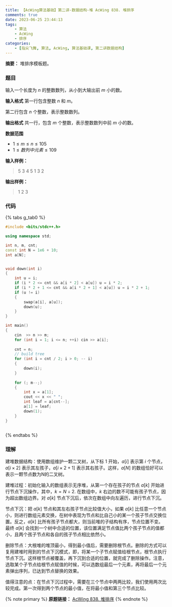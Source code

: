 ```yaml
---
title: 【AcWing算法基础】第二讲-数据结构-堆 AcWing 838. 堆排序
comments: true
date: 2023-06-25 23:44:13
tags:
    - 算法
    - AcWing
    - 排序
categories:
    - [指尖飞舞, 算法, AcWing, 算法基础课, 第二讲数据结构]
---
```

__摘要：__
堆排序模板题。
<!-- more -->


### 题目
输入一个长度为 $n$ 的整数数列，从小到大输出前 $m$ 小的数。

__输入格式__
第一行包含整数 $n$ 和 $m$。

第二行包含 $n$ 个整数，表示整数数列。

__输出格式__
共一行，包含 $m$ 个整数，表示整数数列中前 $m$ 小的数。

__数据范围__
+ $1≤m≤n≤105$
+ $1≤数列中元素≤109$

__输入样例：__
> 5 3
4 5 1 3 2

__输出样例：__
> 1 2 3

### 代码

{% tabs g_tab0 %}
<!-- tab C++ -->
```c++
#include <bits/stdc++.h>

using namespace std;

int n, m, cnt;
const int N = 1e6 + 10;
int a[N];


void down(int i)
{
    int u = i;
    if (i * 2 <= cnt && a[i * 2] < a[u]) u = i * 2;
    if (i * 2 + 1 <= cnt && a[i * 2 + 1] < a[u]) u = i * 2 + 1;
    if (u != i)
    {
        swap(a[i], a[u]);
        down(u);
    }
}

int main()
{
    cin  >> n >> m;
    for (int i = 1; i <= n; ++i) cin >> a[i];
    
    cnt = n;
    // build tree
    for (int i = cnt / 2; i > 0; -- i) 
    {
        down(i);    
    }
    
    for (; m--;)
    {
        int x = a[1];
        cout << x << " ";
        int leaf = a[cnt--];
        a[1] = leaf;
        down(1);
    }
}
```
<!-- endtab -->

<!-- tab Java -->
```java

```
<!-- endtab -->
{% endtabs %}

### 理解
建堆数据结构：使用数组维护一颗二叉树，从下标 $1$ 开始，$a[i]$ 表示第 $i$ 个节点，$a[i \times 2]$ 表示其左孩子，$a[i \times 2 + 1]$ 表示其右孩子。这样，$a[N]$ 的数组恰好可以表示一颗节点数为N的二叉树。

建堆过程：初始化输入的数组表示无序堆，从第一个存在孩子的节点 $a[k]$ 开始进行节点下沉操作，其中，$k = N \div 2$. 在数组中，$k$ 右边的数不可能有孩子节点，因为超出数组边界。对 $a[k]$ 节点下沉后，依次在数组中向左遍历，进行节点下沉。

节点下沉：把 $a[k]$ 节点和其左右孩子节点比较值大小，如果 $a[k]$ 比任意一个节点小，则进行数组元素交换，在树中表现为节点和比自己小的某一个孩子节点交换位置。反之，$a[k]$ 比所有孩子节点都大，则当前堆的子结构有序，节点位置不变。最终 $a[k]$ 会找到一个树中合适的位置，该位置满足节点值比两个孩子节点的值都小，且两个孩子节点和各自的孩子节点相比依然小。

删除节点：大根堆的堆顶最小，得到最小值后，需要删除根节点。删除的方式可以复用建堆时用到的节点下沉模式，即，将某一个子节点赋值给根节点，根节点执行节点下沉。这样根节点被覆盖，再下沉到合适的位置，就完成了删除操作。注意，选取某个子节点给根节点赋值的时候，可以选数组最后一个元素，再将最后一个元素弹出序列，已达到节点替换的效果。

值得注意的点：在节点下沉过程中，需要在三个节点中两两比较，我们使用两次比较完成。第一次得到两个节点的最小值，在将最小值和第三个节点比较。

{% note primary %}
__原题链接：__ [AcWing 838. 堆排序](https://www.acwing.com/problem/content/840/)
{% endnote %}